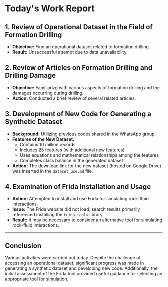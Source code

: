 # Today's Work Report 

## 1. Review of Operational Dataset in the Field of Formation Drilling
- **Objective:** Find an operational dataset related to formation drilling.
- **Result:** Unsuccessful attempt due to data unavailability.

## 2. Review of Articles on Formation Drilling and Drilling Damage
- **Objective:** Familiarize with various aspects of formation drilling and the damages occurring during drilling.
- **Action:** Conducted a brief review of several related articles.

## 3. Development of New Code for Generating a Synthetic Dataset
- **Background:** Utilizing previous codes shared in the WhatsApp group.
- **Features of the New Dataset:**
  - Contains 10 million records
  - Includes 25 features (with additional new features)
  - Uses equations and mathematical relationships among the features
  - Completes class balance in the generated dataset
- **Action:** The download link for the new dataset (hosted on Google Drive) was inserted in the `dataset_use.md` file.

## 4. Examination of Frida Installation and Usage
- **Action:** Attempted to install and use Frida for simulating rock-fluid interactions.
- **Issue:** The Frida website did not load; search results primarily referenced installing the `frida-tools` library.
- **Result:** It may be necessary to consider an alternative tool for simulating rock-fluid interactions.

---

## Conclusion
Various activities were carried out today. Despite the challenge of accessing an operational dataset, significant progress was made in generating a synthetic dataset and developing new code. Additionally, the initial assessment of the Frida tool provided useful guidance for selecting an appropriate tool for simulation.
